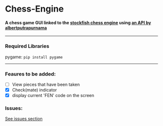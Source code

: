 # Chess-Engine

#### A chess game GUI linked to the [stockfish chess engine](https://stockfishchess.org/) using [an API by albertputrapurnama](https://github.com/albertputrapurnama/stockfish-api)

-----

### Required Libraries

pygame: `pip install pygame`

----

### Feaures to be added:
- [ ] View pieces that have been taken
- [x] Check(mate) indicator
- [x] display current 'FEN' code on the screen

### Issues:
[See issues section](https://github.com/Ollie-Edwards/Chess-Engine/issues)
